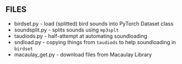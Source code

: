 ## FILES
- birdset.py - load (splitted) bird sounds into PyTorch Dataset class
- soundsplit.py - splits sounds using `mp3splt`
- taudiods.py - half-attempt at automating soundloading
- sndload.py - copying things from `taudiods` to help soundloading in `birdset`
- macaulay_get.py - download files from Macaulay Library
